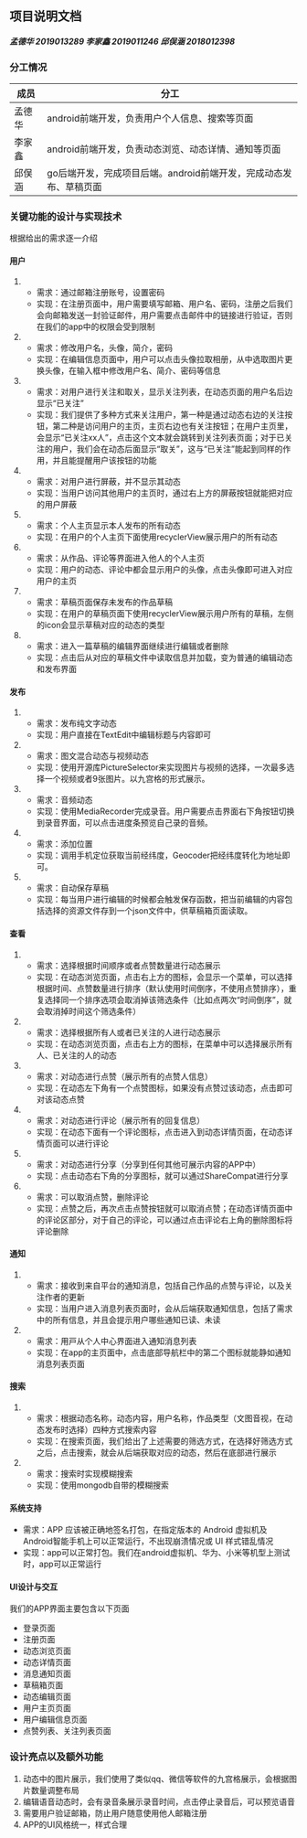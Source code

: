## 项目说明文档

##### 孟德华 2019013289	李家鑫 2019011246	邱俣涵 2018012398

### 分工情况

| 成员   | 分工                                                         |
| ------ | ------------------------------------------------------------ |
| 孟德华 | android前端开发，负责用户个人信息、搜索等页面                |
| 李家鑫 | android前端开发，负责动态浏览、动态详情、通知等页面          |
| 邱俣涵 | go后端开发，完成项目后端。android前端开发，完成动态发布、草稿页面 |

###  关键功能的设计与实现技术

根据给出的需求逐一介绍

#### 用户

1. + 需求：通过邮箱注册账号，设置密码
   + 实现：在注册页面中，用户需要填写邮箱、用户名、密码，注册之后我们会向邮箱发送一封验证邮件，用户需要点击邮件中的链接进行验证，否则在我们的app中的权限会受到限制
2. + 需求：修改用户名，头像，简介，密码
   + 实现：在编辑信息页面中，用户可以点击头像拉取相册，从中选取图片更换头像，在输入框中修改用户名、简介、密码等信息
3. + 需求：对用户进行关注和取关，显示关注列表，在动态页面的用户名后边显示“已关注”
   + 实现：我们提供了多种方式来关注用户，第一种是通过动态右边的关注按钮，第二种是访问用户的主页，主页右边也有关注按钮；在用户主页里，会显示“已关注xx人”，点击这个文本就会跳转到关注列表页面；对于已关注的用户，我们会在动态后面显示“取关”，这与“已关注”能起到同样的作用，并且能提醒用户该按钮的功能
4. + 需求：对用户进行屏蔽，并不显示其动态
   + 实现：当用户访问其他用户的主页时，通过右上方的屏蔽按钮就能把对应的用户屏蔽
5. + 需求：个人主页显示本人发布的所有动态
   + 实现：在用户的个人主页下面使用recyclerView展示用户的所有动态
6. + 需求：从作品、评论等界面进入他人的个人主页
   + 实现：用户的动态、评论中都会显示用户的头像，点击头像即可进入对应用户的主页
7. + 需求：草稿页面保存未发布的作品草稿
   + 实现：在用户的草稿页面下使用recyclerView展示用户所有的草稿，左侧的icon会显示草稿对应的动态的类型
8. + 需求：进入一篇草稿的编辑界面继续进行编辑或者删除
   + 实现：点击后从对应的草稿文件中读取信息并加载，变为普通的编辑动态和发布界面

#### 发布
1. + 需求：发布纯文字动态
   + 实现：用户直接在TextEdit中编辑标题与内容即可
2. + 需求：图文混合动态与视频动态
   + 实现：使用开源库PictureSelector来实现图片与视频的选择，一次最多选择一个视频或者9张图片。以九宫格的形式展示。
3. + 需求：音频动态
   + 实现：使用MediaRecorder完成录音。用户需要点击界面右下角按钮切换到录音界面，可以点击进度条预览自己录的音频。
4. + 需求：添加位置
   + 实现：调用手机定位获取当前经纬度，Geocoder把经纬度转化为地址即可。
5. + 需求：自动保存草稿
   + 实现：每当用户进行编辑的时候都会触发保存函数，把当前编辑的内容包括选择的资源文件存到一个json文件中，供草稿箱页面读取。


#### 查看

1. + 需求：选择根据时间顺序或者点赞数量进行动态展示
   + 实现：在动态浏览页面，点击右上方的图标，会显示一个菜单，可以选择根据时间、点赞数量进行排序（默认使用时间倒序，不使用点赞排序），重复选择同一个排序选项会取消掉该筛选条件（比如点两次“时间倒序”，就会取消掉时间这个筛选条件）
2. + 需求：选择根据所有人或者已关注的人进行动态展示
   + 实现：在动态浏览页面，点击右上方的图标，在菜单中可以选择展示所有人、已关注的人的动态
3. + 需求：对动态进行点赞（展示所有的点赞人信息）
   + 实现：在动态左下角有一个点赞图标，如果没有点赞过该动态，点击即可对该动态点赞
4. + 需求：对动态进行评论（展示所有的回复信息）
   + 实现：在动态下面有一个评论图标，点击进入到动态详情页面，在动态详情页面可以进行评论
5. + 需求：对动态进行分享（分享到任何其他可展示内容的APP中）
   + 实现：点击动态右下角的分享图标，就可以通过ShareCompat进行分享
6. + 需求：可以取消点赞，删除评论
   + 实现：点赞之后，再次点击点赞按钮就可以取消点赞；在动态详情页面中的评论区部分，对于自己的评论，可以通过点击评论右上角的删除图标将评论删除

#### 通知

1. + 需求：接收到来⾃平台的通知消息，包括⾃⼰作品的点赞与评论，以及关注作者的更新 
   + 实现：当用户进入消息列表页面时，会从后端获取通知信息，包括了需求中的所有信息，并且会提示用户哪些通知已读、未读
2. + 需求：⽤⼾从个⼈中⼼界⾯进⼊通知消息列表
   + 实现：在app的主页面中，点击底部导航栏中的第二个图标就能静如通知消息列表页面

#### 搜索
1. + 需求：根据动态名称，动态内容，用户名称，作品类型（文图音视，在动态发布时选择）四种方式搜索内容
   + 实现：在搜索页面，我们给出了上述需要的筛选方式，在选择好筛选方式之后，点击搜索，就会从后端获取对应的动态，然后在底部进行展示
2. + 需求：搜索时实现模糊搜索
   + 实现：使用mongodb自带的模糊搜索

#### 系统支持
+ 需求：APP 应该被正确地签名打包，在指定版本的 Android 虚拟机及 Android智能手机上可以正常运行，不出现崩溃情况或 UI 样式错乱情况
+ 实现：app可以正常打包。我们在android虚拟机、华为、小米等机型上测试时，app可以正常运行

#### UI设计与交互

我们的APP界面主要包含以下页面

+ 登录页面
+ 注册页面
+ 动态浏览页面
+ 动态详情页面
+ 消息通知页面
+ 草稿箱页面
+ 动态编辑页面
+ 用户主页页面
+ 用户编辑信息页面
+ 点赞列表、关注列表页面

### 设计亮点以及额外功能

1. 动态中的图片展示，我们使用了类似qq、微信等软件的九宫格展示，会根据图片数量调整布局
2. 编辑语音动态时，会有录音条展示录音时间，点击停止录音后，可以预览语音
3. 需要用户验证邮箱，防止用户随意使用他人邮箱注册
4. APP的UI风格统一，样式合理
